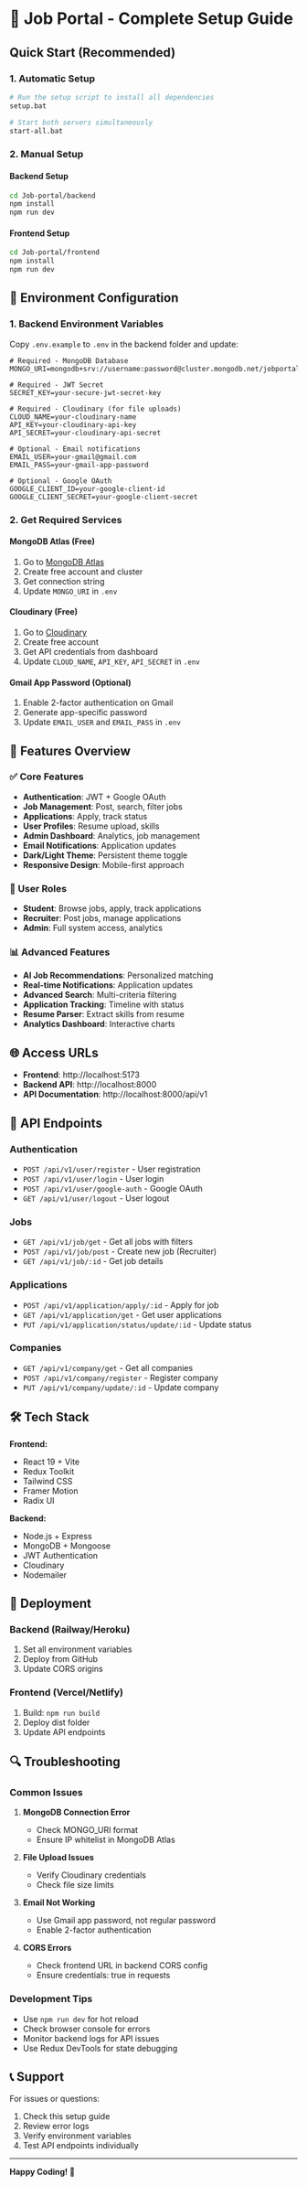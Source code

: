 # 🚀 Job Portal - Complete Setup Guide

## Quick Start (Recommended)

### 1. Automatic Setup
```bash
# Run the setup script to install all dependencies
setup.bat

# Start both servers simultaneously
start-all.bat
```

### 2. Manual Setup

#### Backend Setup
```bash
cd Job-portal/backend
npm install
npm run dev
```

#### Frontend Setup
```bash
cd Job-portal/frontend
npm install
npm run dev
```

## 🔧 Environment Configuration

### 1. Backend Environment Variables
Copy `.env.example` to `.env` in the backend folder and update:

```env
# Required - MongoDB Database
MONGO_URI=mongodb+srv://username:password@cluster.mongodb.net/jobportal

# Required - JWT Secret
SECRET_KEY=your-secure-jwt-secret-key

# Required - Cloudinary (for file uploads)
CLOUD_NAME=your-cloudinary-name
API_KEY=your-cloudinary-api-key
API_SECRET=your-cloudinary-api-secret

# Optional - Email notifications
EMAIL_USER=your-gmail@gmail.com
EMAIL_PASS=your-gmail-app-password

# Optional - Google OAuth
GOOGLE_CLIENT_ID=your-google-client-id
GOOGLE_CLIENT_SECRET=your-google-client-secret
```

### 2. Get Required Services

#### MongoDB Atlas (Free)
1. Go to [MongoDB Atlas](https://www.mongodb.com/atlas)
2. Create free account and cluster
3. Get connection string
4. Update `MONGO_URI` in `.env`

#### Cloudinary (Free)
1. Go to [Cloudinary](https://cloudinary.com)
2. Create free account
3. Get API credentials from dashboard
4. Update `CLOUD_NAME`, `API_KEY`, `API_SECRET` in `.env`

#### Gmail App Password (Optional)
1. Enable 2-factor authentication on Gmail
2. Generate app-specific password
3. Update `EMAIL_USER` and `EMAIL_PASS` in `.env`

## 🎯 Features Overview

### ✅ Core Features
- **Authentication**: JWT + Google OAuth
- **Job Management**: Post, search, filter jobs
- **Applications**: Apply, track status
- **User Profiles**: Resume upload, skills
- **Admin Dashboard**: Analytics, job management
- **Email Notifications**: Application updates
- **Dark/Light Theme**: Persistent theme toggle
- **Responsive Design**: Mobile-first approach

### 🔐 User Roles
- **Student**: Browse jobs, apply, track applications
- **Recruiter**: Post jobs, manage applications
- **Admin**: Full system access, analytics

### 📊 Advanced Features
- **AI Job Recommendations**: Personalized matching
- **Real-time Notifications**: Application updates
- **Advanced Search**: Multi-criteria filtering
- **Application Tracking**: Timeline with status
- **Resume Parser**: Extract skills from resume
- **Analytics Dashboard**: Interactive charts

## 🌐 Access URLs

- **Frontend**: http://localhost:5173
- **Backend API**: http://localhost:8000
- **API Documentation**: http://localhost:8000/api/v1

## 📱 API Endpoints

### Authentication
- `POST /api/v1/user/register` - User registration
- `POST /api/v1/user/login` - User login
- `POST /api/v1/user/google-auth` - Google OAuth
- `GET /api/v1/user/logout` - User logout

### Jobs
- `GET /api/v1/job/get` - Get all jobs with filters
- `POST /api/v1/job/post` - Create new job (Recruiter)
- `GET /api/v1/job/:id` - Get job details

### Applications
- `POST /api/v1/application/apply/:id` - Apply for job
- `GET /api/v1/application/get` - Get user applications
- `PUT /api/v1/application/status/update/:id` - Update status

### Companies
- `GET /api/v1/company/get` - Get all companies
- `POST /api/v1/company/register` - Register company
- `PUT /api/v1/company/update/:id` - Update company

## 🛠️ Tech Stack

**Frontend:**
- React 19 + Vite
- Redux Toolkit
- Tailwind CSS
- Framer Motion
- Radix UI

**Backend:**
- Node.js + Express
- MongoDB + Mongoose
- JWT Authentication
- Cloudinary
- Nodemailer

## 🚀 Deployment

### Backend (Railway/Heroku)
1. Set all environment variables
2. Deploy from GitHub
3. Update CORS origins

### Frontend (Vercel/Netlify)
1. Build: `npm run build`
2. Deploy dist folder
3. Update API endpoints

## 🔍 Troubleshooting

### Common Issues

1. **MongoDB Connection Error**
   - Check MONGO_URI format
   - Ensure IP whitelist in MongoDB Atlas

2. **File Upload Issues**
   - Verify Cloudinary credentials
   - Check file size limits

3. **Email Not Working**
   - Use Gmail app password, not regular password
   - Enable 2-factor authentication

4. **CORS Errors**
   - Check frontend URL in backend CORS config
   - Ensure credentials: true in requests

### Development Tips

- Use `npm run dev` for hot reload
- Check browser console for errors
- Monitor backend logs for API issues
- Use Redux DevTools for state debugging

## 📞 Support

For issues or questions:
1. Check this setup guide
2. Review error logs
3. Verify environment variables
4. Test API endpoints individually

---

**Happy Coding! 🎉**